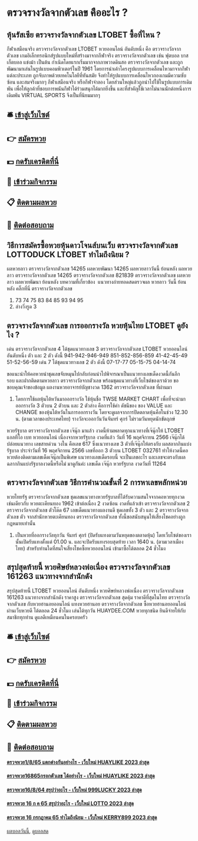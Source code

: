 # ตรวจรางวัลจากตัวเลข คืออะไร ?
## หุ้นรัสเซีย ตรวจรางวัลจากตัวเลข LTOBET ซื้อที่ไหน ?
กีฬาเสมือนจริง ตรวจรางวัลจากตัวเลข LTOBET หวยออนไลน์ อันดับหนึ่ง คือ ตรวจรางวัลจากตัวเลข เกมอิเล็กทรอนิกส์รูปแบบใหม่ที่สร้างมาจากกีฬาจริง ตรวจรางวัลจากตัวเลข เช่น ฟุตบอล บาสเก็ตบอล แข่งม้า เป็นต้น กำเนิดโดยแรกเริ่มมากจากภาพวาดดินสอ ตรวจรางวัลจากตัวเลข และถูกพัฒนามาเล่นในรูปแบบคอมพิวเตอร์ในปี 1961 โดยการนำเค้าโครงรูปแบบการเคลื่อนไหวมาจากกีฬาแต่ละประเภท ถูกจับภาพด้วยเทคโนโลยีที่ทันสมัย จึงทำให้รูปแบบการเคลื่อนไหวกองเกมมีความซับซ้อน และสมจริงมากๆ กีฬาเสมือนจริง หรือกีฬาจำลอง โดยส่วนใหญ่แล้วถูกนำไปใช้ในรูปแบบการเดิมพัน เพื่อให้ลูกค้าที่ชอบการพนันกีฬาได้ร่วมสนุกได้มากยิ่งขึ้น และที่สำคัญใช้เวลาไม่นานนักต่อหนึ่งการเดิมพัน VIRTUAL SPORTS จึงเป็นที่นิยมมากๆ

## 🛎 [เข้าสู่เว็บไซต์](https://bit.ly/3BG5bNw)
## 👉 [สมัครหวย](https://bit.ly/3BG5bNw)
## 💵 [กดรับเครดิตที่นี่](https://bit.ly/3C3mvgS)
## 👑 [เข้าร่วมกิจกรรม](https://bit.ly/3C3mvgS)
## 📋 [ติดตามผลหวย](https://bit.ly/3C3mvgS)
## 📱 [ติดต่อสอบถาม](https://bit.ly/3C3mvgS)

## วิธีการสมัครซื้อหวยหุ้นดาวโจนส์บนเว็บ ตรวจรางวัลจากตัวเลข LOTTODUCK LTOBET ทำไมถึงนิยม ?
ผลหวยลาว ตรวจรางวัลจากตัวเลข 14265 ผลหวยพัฒนา 14265 ผลหวยลาววันนี้ ย้อนหลัง
ผลหวยลาว ตรวจรางวัลจากตัวเลข 14265 ตรวจรางวัลจากตัวเลข 821839
 ตรวจรางวัลจากตัวเลข ผลหวยลาว ผลหวยพัฒนา ย้อนหลัง 
บทความที่เกี่ยวข้อง
 แนวทางถ่ายทอดสดตรวจผล หวยลาว วันนี้ ย้อนหลัง คลิ๊กที่นี่ ตรวจรางวัลจากตัวเลข  
1. 73 74 75 83 84 85 93 94 95
2. ล่างวิ่งรูด 3

## ตรวจรางวัลจากตัวเลข การออกรางวัล หวยหุ้นไทย LTOBET ดูยังไง ?
เด่น ตรวจรางวัลจากตัวเลข 4 ได้ชุดแนวทางเลข 3 ตรวจรางวัลจากตัวเลข LTOBET หวยออนไลน์ อันดับหนึ่ง ตัว และ 2 ตัว ดังนี้
941-942-946-949
851-852-856-859
41-42-45-49
51-52-56-59
เด่น 7 ได้ชุดแนวทางเลข 2 ตัว ดังนี้
07-17-77
05-15-75
04-14-74

ขอแนะนำให้คอหวยนำชุดเลขจับหมุนไปกลับก่อนนำไปพิจารณาเป็นแนวทางเลขเด็ดงวดนี้กันอีกรอบ และฝากติดตามหวยลาว ตรวจรางวัลจากตัวเลข พร้อมชุดแนวทางที่เว็บไซต์ของเราด้วย
ขอขอบคุณเจ้าของข้อมูล
ผลงานหวยอาจารย์บัญชางวด 1362 ตรวจรางวัลจากตัวเลข ที่ผ่านมา
1. โดยการใช้ผลหุ้นไต้หวันมาออกรางวัล ใช้หุ้นชื่อ TWSE MARKET CHART เพื่อที่จะนำมาออกรางวัล 3 ตัวบน 2 ตัวบน และ 2 ตัวล่าง คือการใช้ค่า ดัชนีของ ของ VALUE และ CHANGE ของหุ้นไต้หวันในการออกรางวัน โดยจะดูผลจากการปิดตลาดหุ้นคือในช่วง 12.30 น. (ตามเวลาของประเทศไทย) รางวัลจะออกวันวันจันทร์ ศุกร์ ไม่รวมวันหยุดนักขัตฤกษ์

หวยรัฐบาล ตรวจรางวัลจากตัวเลข เจ๊นุ๊ก มาแล้ว งวดนี้ห้ามพลาดทุกแนวทางที่เจ๊นุ๊กให้ LTOBET แอลทีโอ เบท หวยออนไลน์ เนื่องจากหวยรัฐบาล งวดที่แล้ว วันที่ 16 พฤศจิกายน 2566 เจ๊นุ๊กได้ปล่อยแนวทาง เลขสายด่วน วงใน คือเลข 617 ซึ่งแนวทางเลข 3 ตัวที่เจ๊นุ๊กให้ตรงกับ ผลสลากกินแบ่งรัฐบาล ประจำวันที่ 16 พฤศจิกายน 2566 เลขที่ออก 3 ตัวบน LTOBET 032761 ทำให้งวดนี้คอหวยต้องติดตามเลขเด็ดเจ๊นุ๊กเป็นพิเศษ แนวทางเลขเด็ดรอบนี้ จะเป็นเลขอะไร และเลขจะตรงกับผลฉลากกินแบ่งรัฐบาลงวดนี้หรือไม่ มาดูกันค่ะ
เลขเด็ด เจ๊นุ๊ก หวยรัฐบาล งวดวันที่ 11264

## ตรวจรางวัลจากตัวเลข วิธีการคำนวณขั้นที่ 2 การหาเลขหลักหน่วย
หวยไทยรัฐ ตรวจรางวัลจากตัวเลข ชุดเลขแนวทางหวยรัฐบาลที่ได้รับความสนใจจากคอหวยทุกงวด เช่นเดียวกับ หวยตะเคียนทอง 1962 เข้าต่อเนื่อง 2 งวดซ้อน งวดที่แล้วเข้า ตรวจรางวัลจากตัวเลข 2 ตรวจรางวัลจากตัวเลข ตัวโต๊ด 67 เลขเด็ดแนวทางผลงานดี ชุดเลขทั้ง 3 ตัว และ 2 ตรวจรางวัลจากตัวเลข ตัว จากสำนักหวยตะเคียนทอง ตรวจรางวัลจากตัวเลข ทั้งนี้ขอสนับสนุนให้เสี่ยงโชคอย่างถูกกฎหมายเท่านั้น
1. เป็นหวยที่ออกรางวัลทุกวัน จันทร์ ศุกร์ (ปิดรับแทงตามวันหยุดของตลาดหุ้น) โดยเว็บไซต์ของเรานั้นเปิดรับแทงตั้งแต่ 01.00 น. และจะปิดรับแทงรอบสุดท้าย เวลา 1640 น. (ตามเวลาเมืองไทย) สำหรับท่านใดที่สนใจเสี่ยงโชคซื้อหวยออนไลน์ เข้ามาซื้อได้ตลอด 24 ชั่วโมง

## สรุปสุดท้ายนี้ หวยศิษย์หลวงพ่อเนื่อง ตรวจรางวัลจากตัวเลข 161263 แนวทางจากสำนักดัง
สรุปสุดท้ายนี้ LTOBET หวยออนไลน์ อันดับหนึ่ง หวยศิษย์หลวงพ่อเนื่อง ตรวจรางวัลจากตัวเลข 161263 แนวทางจากสำนักดัง ราคาสูง ตรวจรางวัลจากตัวเลข สุดคุ้ม ราคาดีที่สุดในไทย ตรวจรางวัลจากตัวเลข กับหวยฮานอยออนไลน์ แทงหวยฮานอย ตรวจรางวัลจากตัวเลข ซื้อหวยฮานอยออนไลน์ ผ่านเว็บหวยดี ได้ตลอด 24 ชั่วโมง เล่นได้ทุกวัน HUAYDEE.COM หวยทุกชนิด ยินดีจ่ายให้กับสมาชิกทุกท่าน ดูแลดีเหมือนคนในครอบครัว

## 🛎 [เข้าสู่เว็บไซต์](https://bit.ly/3BG5bNw)
## 👉 [สมัครหวย](https://bit.ly/3BG5bNw)
## 💵 [กดรับเครดิตที่นี่](https://bit.ly/3C3mvgS)
## 👑 [เข้าร่วมกิจกรรม](https://bit.ly/3C3mvgS)
## 📋 [ติดตามผลหวย](https://bit.ly/3C3mvgS)
## 📱 [ติดต่อสอบถาม](https://bit.ly/3C3mvgS)

#### [ตรวจหวย1/8/65 แตกต่างกันอย่างไร - เว็บใหม่ HUAYLIKE 2023 ล่าสุด](https://atom.io/themes/ตรวจหวย1865%20แตกต่างกันอย่างไร%20-%20เว็บใหม่%20huaylike%202023%20ล่าสุด)
#### [ตรวจหวย16865กรอกตัวเลข ได้อย่างไร - เว็บใหม่ HUAYLIKE 2023 ล่าสุด](https://atom.io/themes/ตรวจหวย16865กรอกตัวเลข%20ได้อย่างไร%20-%20เว็บใหม่%20huaylike%202023%20ล่าสุด)
#### [ตรวจหวย16/8/64 สรุปว่าอะไร - เว็บใหม่ 999LUCKY 2023 ล่าสุด](https://atom.io/themes/ตรวจหวย16864%20สรุปว่าอะไร%20-%20เว็บใหม่%20999lucky%202023%20ล่าสุด)
#### [ตรวจหวย 16 ก ค 65 สรุปว่าอะไร - เว็บใหม่ LOTTO 2023 ล่าสุด](https://atom.io/themes/ตรวจหวย%2016%20ก%20ค%2065%20สรุปว่าอะไร%20-%20เว็บใหม่%20lotto%202023%20ล่าสุด)
#### [ตรวจหวย 16 กรกฎาคม 65 ทำไมถึงนิยม - เว็บใหม่ KERRY899 2023 ล่าสุด](https://atom.io/themes/ตรวจหวย%2016%20กรกฎาคม%2065%20ทำไมถึงนิยม%20-%20เว็บใหม่%20kerry899%202023%20ล่าสุด)

[ผลบอลวันนี้](https://siamsport.tv "ผลบอลวันนี้"), [ดูบอลสด](https://siamsport.tv/ดูบอลสด "ดูบอลสด")